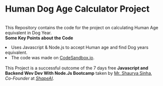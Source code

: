 # Human Dog Age Calculator Project
<br>This Repository contains the code for the project on calculating Human Age equivalent in Dog Year.<br>
<b>Some Key Points about the Code</b>
<li>Uses Javascript & Node.js to accept Human age and find Dog years equivalent.<br>
<li>The code was made on <a href="https://codesandbox.io/s/shapeaijsreact-9yu1r">CodeSandbox.io</a>.<br>
<br>This Project is a successful outcome of the 7 days free <b>Javascript and Backend Wev Dev With Node.Js Bootcamp</b> taken by 
  <ins>Mr. Shaurya Sinha</ins>, <i>Co-Founder</i> at <i><a href="https://www.shapeai.tech/">ShapeAI</a></i>.
